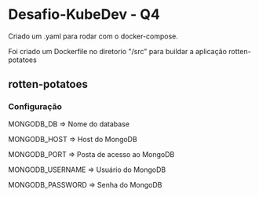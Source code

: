 # Desafio-KubeDev - Q4
Criado um .yaml para rodar com o docker-compose. 

Foi criado um Dockerfile no diretorio "/src" para buildar a aplicação rotten-potatoes

## rotten-potatoes

### Configuração

MONGODB_DB => Nome do database

MONGODB_HOST => Host do MongoDB

MONGODB_PORT => Posta de acesso ao MongoDB

MONGODB_USERNAME => Usuário do MongoDB

MONGODB_PASSWORD => Senha do MongoDB
